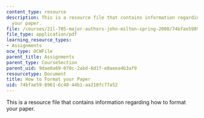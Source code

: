 ```yaml
---
content_type: resource
description: This is a resource file that contains information regarding how to format
  your paper.
file: /courses/21l-705-major-authors-john-milton-spring-2008/74bfae5989616c4844b1aa218fc77a52_MIT21L_705S08_paper.pdf
file_type: application/pdf
learning_resource_types:
- Assignments
ocw_type: OCWFile
parent_title: Assignments
parent_type: CourseSection
parent_uid: 9dae0a69-070c-2abd-6d1f-e0aeea4b3af9
resourcetype: Document
title: How to Format your Paper
uid: 74bfae59-8961-6c48-44b1-aa218fc77a52
---
```

This is a resource file that contains information regarding how to format your paper.

